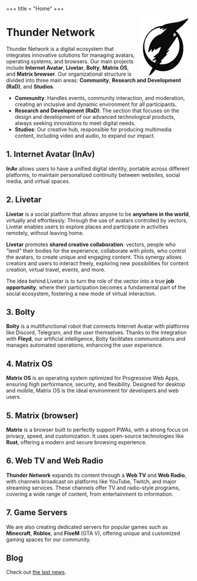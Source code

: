 +++
title = "Home"
+++

<img src="assets/avatar.png" align="right" width="144" alt="Avatar">

# Thunder Network

Thunder Network is a digital ecosystem that integrates innovative solutions for managing avatars, operating systems, and browsers. Our main projects include **Internet Avatar**, **Livetar**, **Bolty**, **Matrix OS**, and **Matrix browser**. Our organizational structure is divided into three main areas: **Community**, **Research and Development (RaD)**, and **Studios**.

- **Community**: Handles events, community interaction, and moderation, creating an inclusive and dynamic environment for all participants.
- **Research and Development (RaD)**: The section that focuses on the design and development of our advanced technological products, always seeking innovations to meet digital needs.
- **Studios**: Our creative hub, responsible for producing multimedia content, including video and audio, to expand our impact.

## 1. **Internet Avatar (InAv)**

**InAv** allows users to have a unified digital identity, portable across different platforms, to maintain personalized continuity between websites, social media, and virtual spaces.

## 2. **Livetar**

**Livetar** is a social platform that allows anyone to be **anywhere in the world**, virtually and effortlessly. Through the use of avatars controlled by vectors, Livetar enables users to explore places and participate in activities remotely, without leaving home.

**Livetar** promotes **shared creative collaboration**: vectors, people who "lend" their bodies for the experience, collaborate with pilots, who control the avatars, to create unique and engaging content. This synergy allows creators and users to interact freely, exploring new possibilities for content creation, virtual travel, events, and more.

The idea behind Livetar is to turn the role of the vector into a true **job opportunity**, where their participation becomes a fundamental part of the social ecosystem, fostering a new mode of virtual interaction.

## 3. **Bolty**

**Bolty** is a multifunctional robot that connects Internet Avatar with platforms like Discord, Telegram, and the user themselves. Thanks to the integration with **Fleyd**, our artificial intelligence, Bolty facilitates communications and manages automated operations, enhancing the user experience.

## 4. **Matrix OS**

**Matrix OS** is an operating system optimized for Progressive Web Apps, ensuring high performance, security, and flexibility. Designed for desktop and mobile, Matrix OS is the ideal environment for developers and web users.

## 5. **Matrix** (browser)

**Matrix** is a browser built to perfectly support PWAs, with a strong focus on privacy, speed, and customization. It uses open-source technologies like **Rust**, offering a modern and secure browsing experience.

## 6. **Web TV and Web Radio**

**Thunder Network** expands its content through a **Web TV** and **Web Radio**, with channels broadcast on platforms like YouTube, Twitch, and major streaming services. These channels offer TV and radio-style programs, covering a wide range of content, from entertainment to information.

## 7. **Game Servers**

We are also creating dedicated servers for popular games such as **Minecraft**, **Roblox**, and **FiveM** (GTA V), offering unique and customized gaming spaces for our community.

## Blog
Check out [the last news](@/blog/_index.md).